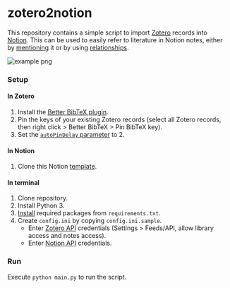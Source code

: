 # zotero2notion
This repository contains a simple script to import [Zotero](https://www.zotero.org/) records into [Notion](https://www.notion.so/). This can be used to easily refer to literature in Notion notes, either by [mentioning](https://www.notion.so/help/comments-mentions-and-reminders#mention-a-page) it or by using [relationships](https://www.notion.so/help/relations-and-rollups).

![example png](https://user-images.githubusercontent.com/1269004/139274982-9603d8e1-2839-4052-a9cd-b0412701f378.jpg)

### Setup
#### In Zotero
1. Install the [Better BibTeX plugin](https://retorque.re/zotero-better-bibtex/installation/).
2. Pin the keys of your existing Zotero records (select all Zotero records, then right click > Better BibTeX > Pin BibTeX key).
3. Set the [`autoPinDelay` parameter](https://retorque.re/zotero-better-bibtex/installation/preferences/hidden-preferences/#autopindelay) to 2.

#### In Notion
1. Clone this Notion [template](https://n3ls.notion.site/bb3c71f287c44b5dad54c2fb3b078521?v=8c41545e0e6e43999eeed9eb210c6ff5).

#### In terminal
1. Clone repository.
2. Install Python 3.
3. [Install](https://packaging.python.org/guides/installing-using-pip-and-virtual-environments/#using-requirements-files) required packages from `requirements.txt`.
4. Create `config.ini` by copying `config.ini.sample`.
    * Enter [Zotero API](https://www.zotero.org/settings/keys) credentials (Settings > Feeds/API, allow library access and notes access).
    * Enter [Notion API](https://developers.notion.com/docs/getting-started) credentials.

### Run
Execute `python main.py` to run the script.
